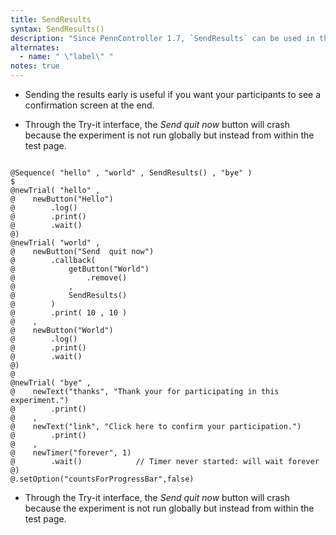 ```yaml
---
title: SendResults
syntax: SendResults()
description: "Since PennController 1.7, `SendResults` can be used in three different environments: "
alternates:
  - name: " \"label\" "
notes: true
---
```


+ Sending the results early is useful if you want your participants to see a confirmation screen at the end.

+ Through the Try-it interface, the *Send  quit now* button will crash because the experiment is not run globally but instead from within the test page.

<!--more-->

<pre><code class="language-diff-javascript diff-highlight try-data">
@Sequence( "hello" , "world" , SendResults() , "bye" )
$
@newTrial( "hello" ,
@    newButton("Hello")
@        .log()
@        .print()
@        .wait()
@)
@newTrial( "world" ,
@    newButton("Send  quit now")
@        .callback( 
@            getButton("World")
@                .remove()
@            ,
@            SendResults()
@        )
@        .print( 10 , 10 )
@    ,
@    newButton("World")
@        .log()
@        .print()
@        .wait()
@)
@
@newTrial( "bye" ,
@    newText("thanks", "Thank your for participating in this experiment.")
@        .print()
@    ,
@    newText("link", "Click here to confirm your participation.")
@        .print()
@    ,
@    newTimer("forever", 1)
@        .wait()            // Timer never started: will wait forever
@)
@.setOption("countsForProgressBar",false)
</code></pre>

+ Through the Try-it interface, the *Send  quit now* button will crash because the experiment is not run globally but instead from within the test page.		
